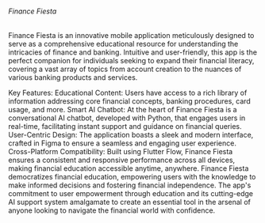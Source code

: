 <h6>Finance Fiesta</h6>
Finance Fiesta is an innovative mobile application meticulously designed to serve as a comprehensive educational resource for understanding the intricacies of finance and banking. Intuitive and user-friendly, this app is the perfect companion for individuals seeking to expand their financial literacy, covering a vast array of topics from account creation to the nuances of various banking products and services.

Key Features:
Educational Content: Users have access to a rich library of information addressing core financial concepts, banking procedures, card usage, and more.
Smart AI Chatbot: At the heart of Finance Fiesta is a conversational AI chatbot, developed with Python, that engages users in real-time, facilitating instant support and guidance on financial queries.
User-Centric Design: The application boasts a sleek and modern interface, crafted in Figma to ensure a seamless and engaging user experience.
Cross-Platform Compatibility: Built using Flutter Flow, Finance Fiesta ensures a consistent and responsive performance across all devices, making financial education accessible anytime, anywhere.
Finance Fiesta democratizes financial education, empowering users with the knowledge to make informed decisions and fostering financial independence. The app's commitment to user empowerment through education and its cutting-edge AI support system amalgamate to create an essential tool in the arsenal of anyone looking to navigate the financial world with confidence.
